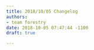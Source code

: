 ```yaml
---
title: 2018/10/05 Changelog
authors:
- team forestry
date: 2018-10-05 07:47:44 -1100
draft: true

---
```

